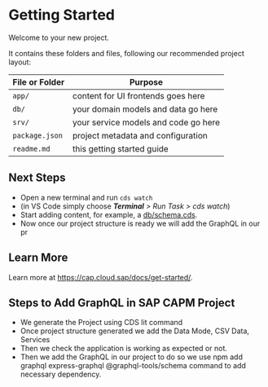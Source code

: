 # Getting Started

Welcome to your new project.

It contains these folders and files, following our recommended project layout:

File or Folder | Purpose
---------|----------
`app/` | content for UI frontends goes here
`db/` | your domain models and data go here
`srv/` | your service models and code go here
`package.json` | project metadata and configuration
`readme.md` | this getting started guide


## Next Steps

- Open a new terminal and run `cds watch` 
- (in VS Code simply choose _**Terminal** > Run Task > cds watch_)
- Start adding content, for example, a [db/schema.cds](db/schema.cds).
- Now once our project structure is ready we will add the GraphQL in our pr


## Learn More

Learn more at https://cap.cloud.sap/docs/get-started/.


## Steps to Add GraphQL in SAP CAPM Project
- We generate the Project using CDS Iit command
- Once project structure generated we add the Data Mode, CSV Data, Services
- Then we check the application is working as expected or not.
- Then we add the GraphQL in our project to do so we use npm add graphql express-graphql @graphql-tools/schema command to add necessary dependency.
